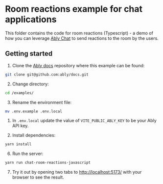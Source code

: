 # Room reactions example for chat applications

This folder contains the code for room reactions (Typescript) - a demo of how you can leverage [Ably Chat](https://ably.com/docs/products/chat) to send reactions to the room by the users.

## Getting started

1. Clone the [Ably docs](https://github.com/ably/docs) repository where this example can be found:

```sh
git clone git@github.com:ably/docs.git
```

2. Change directory:

```sh
cd /examples/
```

3. Rename the environment file:

```sh
mv .env.example .env.local
```

1. In `.env.local` update the value of `VITE_PUBLIC_ABLY_KEY` to be your Ably API key.

2. Install dependencies:

```sh
yarn install
```

6. Run the server:

```sh
yarn run chat-room-reactions-javascript
```

7. Try it out by opening two tabs to [http://localhost:5173/](http://localhost:5173/) with your browser to see the result.
